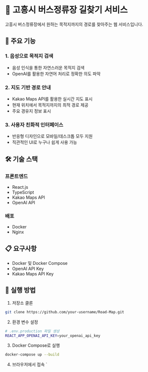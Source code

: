 # 🚌 고흥시 버스정류장 길찾기 서비스

고흥시 버스정류장에서 원하는 목적지까지의 경로를 찾아주는 웹 서비스입니다.

## 🌟 주요 기능

### 1. 음성으로 목적지 검색
- 음성 인식을 통한 자연스러운 목적지 검색
- OpenAI를 활용한 자연어 처리로 정확한 의도 파악

### 2. 지도 기반 경로 안내
- Kakao Maps API를 활용한 실시간 지도 표시
- 현재 위치에서 목적지까지의 최적 경로 제공
- 주요 경유지 정보 표시

### 3. 사용자 친화적 인터페이스
- 반응형 디자인으로 모바일/데스크톱 모두 지원
- 직관적인 UI로 누구나 쉽게 사용 가능

## 🛠 기술 스택

### 프론트엔드
- React.js
- TypeScript
- Kakao Maps API
- OpenAI API

### 배포
- Docker
- Nginx

## 📋 요구사항
- Docker 및 Docker Compose
- OpenAI API Key
- Kakao Maps API Key

## 🚀 실행 방법

1. 저장소 클론
```bash
git clone https://github.com/your-username/Road-Map.git
```

2. 환경 변수 설정
```bash
# .env.production 파일 생성
REACT_APP_OPENAI_API_KEY=your_openai_api_key
```

3. Docker Compose로 실행
```bash
docker-compose up --build
```

4. 브라우저에서 접속
`
